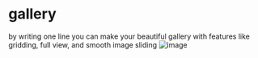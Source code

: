 # gallery
by writing one line you can make your  beautiful gallery with features like gridding, full view, and smooth image sliding 
![image](https://github.com/AhmedMohamedSamir1/gallery/assets/95028784/16dc6607-bce2-4809-9659-30496c524740)
